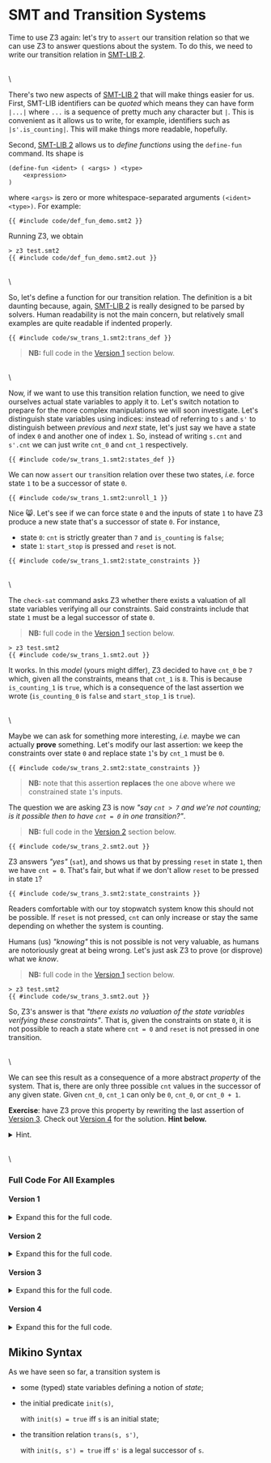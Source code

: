 # SMT and Transition Systems

Time to use Z3 again: let's try to `assert` our transition relation so that we can use Z3 to answer
questions about the system. To do this, we need to write our transition relation in [SMT-LIB 2][smt
lib].

\
\

There's two new aspects of [SMT-LIB 2][smt lib] that will make things easier for us. First, SMT-LIB
identifiers can be *quoted* which means they can have form `|...|` where `...` is a sequence of
pretty much any character but `|`. This is convenient as it allows us to write, for example,
identifiers such as `|s'.is_counting|`. This will make things more readable, hopefully.

Second, [SMT-LIB 2][smt lib] allows us to *define functions* using the `define-fun` command. Its
shape is

```text
(define-fun <ident> ( <args> ) <type>
	<expression>
)
```

where `<args>` is zero or more whitespace-separated arguments `(<ident> <type>)`. For example:

```text
{{ #include code/def_fun_demo.smt2 }}
```

Running Z3, we obtain

```text
> z3 test.smt2
{{ #include code/def_fun_demo.smt2.out }}
```

\
\

So, let's define a function for our transition relation. The definition is a bit daunting because,
again, [SMT-LIB 2][smt lib] is really designed to be parsed by solvers. Human readability is not
the main concern, but relatively small examples are quite readable if indented properly.

```text
{{ #include code/sw_trans_1.smt2:trans_def }}
```

> **NB:** full code in the [Version 1](#version-1) section below.

\
\

Now, if we want to use this transition relation function, we need to give ourselves actual state
variables to apply it to. Let's switch notation to prepare for the more complex manipulations we
will soon investigate. Let's distinguish state variables using indices: instead of referring to `s`
and `s'` to distinguish between *previous* and *next* state, let's just say we have a state of
index `0` and another one of index `1`. So, instead of writing `s.cnt` and `s'.cnt` we can just
write `cnt_0` and `cnt_1` respectively.

```text
{{ #include code/sw_trans_1.smt2:states_def }}
```

We can now `assert` our `trans`ition relation over these two states, *i.e.* force state `1` to be a
successor of state `0`.

```text
{{ #include code/sw_trans_1.smt2:unroll_1 }}
```

Nice 😸. Let's see if we can force state `0` and the inputs of state `1` to have Z3 produce a new
state that's a successor of state `0`. For instance,

- state `0`: `cnt` is strictly greater than `7` and `is_counting` is `false`;
- state `1`: `start_stop` is pressed and `reset` is not.

```text
{{ #include code/sw_trans_1.smt2:state_constraints }}
```

\
\

The `check-sat` command asks Z3 whether there exists a valuation of all state variables verifying
all our constraints. Said constraints include that state `1` must be a legal successor of state `0`.

> **NB:** full code in the [Version 1](#version-1) section below.

```text
> z3 test.smt2
{{ #include code/sw_trans_1.smt2.out }}
```

It works. In this *model* (yours might differ), Z3 decided to have `cnt_0` be `7` which, given all
the constraints, means that `cnt_1` is `8`. This is because `is_counting_1` is `true`, which is a
consequence of the last assertion we wrote (`is_counting_0` is `false` and `start_stop_1` is
`true`).

\
\

Maybe we can ask for something more interesting, *i.e.* maybe we can actually **prove** something.
Let's modify our last assertion: we keep the constraints over state `0` and replace state `1`'s by
`cnt_1` must be `0`.

```text
{{ #include code/sw_trans_2.smt2:state_constraints }}
```

> **NB:** note that this assertion **replaces** the one above where we constrained state `1`'s
> inputs.

The question we are asking Z3 is now *"say `cnt > 7` and we're not counting; is it possible then to
have `cnt = 0` in one transition?"*.

> **NB:** full code in the [Version 2](#version-2) section below.

```text
{{ #include code/sw_trans_2.smt2.out }}
```

Z3 answers *"yes"* (`sat`), and shows us that by pressing `reset` in state `1`, then we have `cnt =
0`. That's fair, but what if we don't allow `reset` to be pressed in state `1`?

```text
{{ #include code/sw_trans_3.smt2:state_constraints }}
```

Readers comfortable with our toy stopwatch system know this should not be possible. If `reset` is
not pressed, `cnt` can only increase or stay the same depending on whether the system is counting.

Humans (us) *"knowing"* this is not possible is not very valuable, as humans are notoriously great
at being wrong. Let's just ask Z3 to prove (or disprove) what we *know*.

> **NB:** full code in the [Version 1](#version-1) section below.

```text
> z3 test.smt2
{{ #include code/sw_trans_3.smt2.out }}
```

So, Z3's answer is that *"there exists no valuation of the state variables verifying these
constraints"*. That is, given the constraints on state `0`, it is not possible to reach a state
where `cnt = 0` and `reset` is not pressed in one transition.

\
\

We can see this result as a consequence of a more abstract *property* of the system. That is, there
are only three possible `cnt` values in the successor of any given state. Given `cnt_0`, `cnt_1`
can only be `0`, `cnt_0`, or `cnt_0 + 1`.

**Exercise**: have Z3 prove this property by rewriting the last assertion of [Version
3](#version-3). Check out [Version 4](#version-4) for the solution. **Hint below.**

<details>
	<summary>Hint.</summary>

Another way to look at what we want to prove is to say *"it is not possible for `cnt_1` to be
anything else than `0`, `cnt_0`, or `cnt_0 + 1`"*.

So, if we ask Z3 for a model where `cnt_1` is none of these and the answer is `unsat`, then we
would prove that `cnt_1` cannot be anything but one of these three (not necessarily distinct)
values.
</details>

\
\

### Full Code For All Examples

#### Version 1

<details>
	<summary>Expand this for the full code.</summary>

```text
{{ #include code/sw_trans_1.smt2:all }}
```

Output:

```text
> z3 test.smt2
{{ #include code/sw_trans_1.smt2.out }}
```
</details>

#### Version 2

<details>
	<summary>Expand this for the full code.</summary>

```text
{{ #include code/sw_trans_2.smt2:all }}
```

Output:

```text
> z3 test.smt2
{{ #include code/sw_trans_2.smt2.out }}
```
</details>

#### Version 3

<details>
	<summary>Expand this for the full code.</summary>

```text
{{ #include code/sw_trans_3.smt2:all }}
```

Output:

```text
> z3 test.smt2
{{ #include code/sw_trans_3.smt2.out }}
```
</details>

#### Version 4

<details>
	<summary>Expand this for the full code.</summary>

```text
{{ #include code/sw_trans_4.smt2:all }}
```

Output:

```text
> z3 test.smt2
{{ #include code/sw_trans_4.smt2.out }}
```
</details>


## Mikino Syntax

As we have seen so far, a transition system is

- some (typed) state variables defining a notion of *state*;
- the initial predicate `init(s)`,

	with `init(s) = true` iff `s` is an initial state;
- the transition relation `trans(s, s')`,

	with `init(s, s') = true` iff `s'` is a legal successor of `s`.

[smt lib]: http://smtlib.cs.uiowa.edu (SMT-LIB homepage)